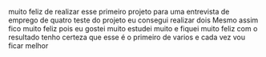 muito feliz de realizar esse primeiro projeto para uma entrevista de emprego
de quatro teste do projeto eu consegui realizar dois
Mesmo assim fico muito feliz pois eu gostei muito estudei muito e fiquei muito feliz com o resultado
tenho certeza que esse é o primeiro de varios e cada vez vou ficar melhor
